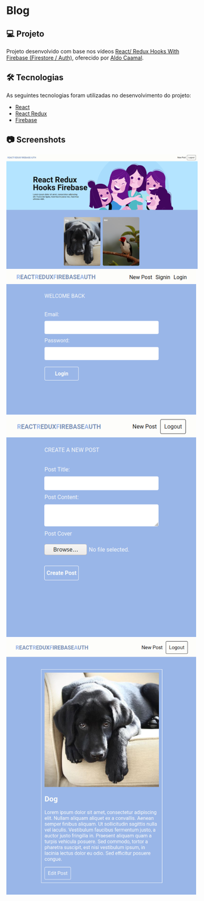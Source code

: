 # Blog

## 💻 Projeto

Projeto desenvolvido com base nos vídeos [React/ Redux Hooks With Firebase (Firestore / Auth)][playlist], oferecido por [Aldo Caamal][channel].

## 🛠 Tecnologias

As seguintes tecnologias foram utilizadas no desenvolvimento do projeto:

- [React][react]
- [React Redux][react-redux]
- [Firebase][firebase]

## 📷 Screenshots

<kbd>
  <img src=".github/screenshot-home.png" alt="Blog home" width="700" />
</kbd>

<kbd>
  <img src=".github/screenshot-login.png" alt="Blog login" width="500" />
</kbd>

<kbd>
  <img src=".github/screenshot-create.png" alt="Blog create post" width="500" />
</kbd>

<kbd>
  <img src=".github/screenshot-post.png" alt="Blog post" width="500" />
</kbd>

[playlist]: https://www.youtube.com/playlist?list=PLolX_BtuGc9RI9RDmsy-eAaiyRq2aM6HS
[channel]: https://www.youtube.com/channel/UCsbBhGOM5l927nz5-jTIqlw
[react]: https://reactjs.org/
[react-redux]: https://react-redux.js.org/
[firebase]: https://firebase.google.com/
